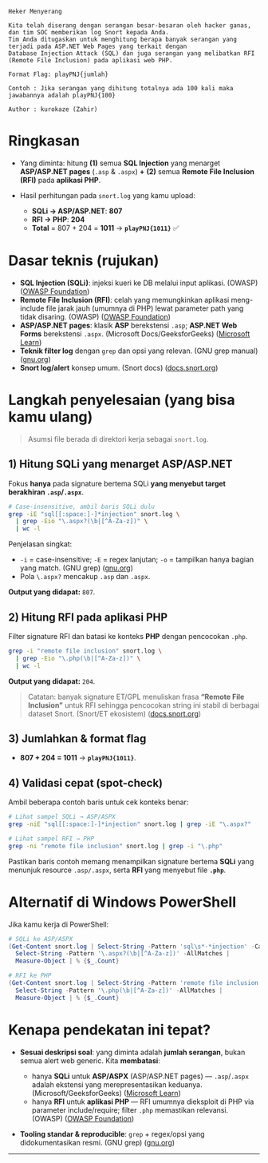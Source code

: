 ```
Heker Menyerang 

Kita telah diserang dengan serangan besar-besaran oleh hacker ganas, dan tim SOC memberikan log Snort kepada Anda.
Tim Anda ditugaskan untuk menghitung berapa banyak serangan yang terjadi pada ASP.NET Web Pages yang terkait dengan
Database Injection Attack (SQL) dan juga serangan yang melibatkan RFI (Remote File Inclusion) pada aplikasi web PHP.

Format Flag: playPNJ{jumlah}

Contoh : Jika serangan yang dihitung totalnya ada 100 kali maka jawabannya adalah playPNJ{100}

Author : kurokaze (Zahir)

```
# Ringkasan

* Yang diminta: hitung **(1)** semua **SQL Injection** yang menarget **ASP/ASP.NET pages** (`.asp` & `.aspx`) **+** **(2)** semua **Remote File Inclusion (RFI)** pada **aplikasi PHP**.
* Hasil perhitungan pada `snort.log` yang kamu upload:

  * **SQLi → ASP/ASP.NET**: **807**
  * **RFI → PHP**: **204**
  * **Total** = 807 + 204 = **1011** → **`playPNJ{1011}`** ✅

# Dasar teknis (rujukan)

* **SQL Injection (SQLi)**: injeksi kueri ke DB melalui input aplikasi. (OWASP) ([OWASP Foundation][1])
* **Remote File Inclusion (RFI)**: celah yang memungkinkan aplikasi meng-include file jarak jauh (umumnya di PHP) lewat parameter path yang tidak disaring. (OWASP) ([OWASP Foundation][2])
* **ASP/ASP.NET pages**: klasik **ASP** berekstensi `.asp`; **ASP.NET Web Forms** berekstensi `.aspx`. (Microsoft Docs/GeeksforGeeks) ([Microsoft Learn][3])
* **Teknik filter log** dengan `grep` dan opsi yang relevan. (GNU grep manual) ([gnu.org][4])
* **Snort log/alert** konsep umum. (Snort docs) ([docs.snort.org][5])

# Langkah penyelesaian (yang bisa kamu ulang)

> Asumsi file berada di direktori kerja sebagai `snort.log`.

## 1) Hitung SQLi yang menarget ASP/ASP.NET

Fokus **hanya** pada signature bertema SQLi **yang menyebut target berakhiran `.asp`/`.aspx`**.

```bash
# Case-insensitive, ambil baris SQLi dulu
grep -iE "sql[[:space:]-]*injection" snort.log \
  | grep -Eio "\.aspx?(\b|[^A-Za-z])" \
  | wc -l
```

Penjelasan singkat:

* `-i` = case-insensitive; `-E` = regex lanjutan; `-o` = tampilkan hanya bagian yang match. (GNU grep) ([gnu.org][6])
* Pola `\.aspx?` mencakup `.asp` dan `.aspx`.

**Output yang didapat:** `807`.

## 2) Hitung RFI pada aplikasi PHP

Filter signature RFI dan batasi ke konteks **PHP** dengan pencocokan `.php`.

```bash
grep -i "remote file inclusion" snort.log \
  | grep -Eio "\.php(\b|[^A-Za-z])" \
  | wc -l
```

**Output yang didapat:** `204`.

> Catatan: banyak signature ET/GPL menuliskan frasa **“Remote File Inclusion”** untuk RFI sehingga pencocokan string ini stabil di berbagai dataset Snort. (Snort/ET ekosistem) ([docs.snort.org][5])

## 3) Jumlahkan & format flag

* **807 + 204 = 1011** → **`playPNJ{1011}`**.

## 4) Validasi cepat (spot-check)

Ambil beberapa contoh baris untuk cek konteks benar:

```bash
# Lihat sampel SQLi → ASP/ASPX
grep -niE "sql[[:space:]-]*injection" snort.log | grep -iE "\.aspx?"

# Lihat sampel RFI → PHP
grep -ni "remote file inclusion" snort.log | grep -i "\.php"
```

Pastikan baris contoh memang menampilkan signature bertema **SQLi** yang menunjuk resource `.asp/.aspx`, serta **RFI** yang menyebut file **`.php`**.

# Alternatif di Windows PowerShell

Jika kamu kerja di PowerShell:

```powershell
# SQLi ke ASP/ASPX
(Get-Content snort.log | Select-String -Pattern 'sql\s*-*injection' -CaseSensitive:$false) |
  Select-String -Pattern '\.aspx?(\b|[^A-Za-z])' -AllMatches |
  Measure-Object | % {$_.Count}

# RFI ke PHP
(Get-Content snort.log | Select-String -Pattern 'remote file inclusion' -CaseSensitive:$false) |
  Select-String -Pattern '\.php(\b|[^A-Za-z])' -AllMatches |
  Measure-Object | % {$_.Count}
```

# Kenapa pendekatan ini tepat?

* **Sesuai deskripsi soal**: yang diminta adalah **jumlah serangan**, bukan semua alert web generic. Kita **membatasi**:

  * hanya **SQLi** untuk **ASP/ASPX** (ASP/ASP.NET pages) — `.asp`/`.aspx` adalah ekstensi yang merepresentasikan keduanya. (Microsoft/GeeksforGeeks) ([Microsoft Learn][3])
  * hanya **RFI** untuk **aplikasi PHP** — RFI umumnya dieksploit di PHP via parameter include/require; filter `.php` memastikan relevansi. (OWASP) ([OWASP Foundation][2])
* **Tooling standar & reproducible**: `grep` + regex/opsi yang didokumentasikan resmi. (GNU grep) ([gnu.org][4])

---

[1]: https://owasp.org/www-community/attacks/SQL_Injection?utm_source=chatgpt.com "SQL Injection"
[2]: https://owasp.org/www-project-web-security-testing-guide/v42/4-Web_Application_Security_Testing/07-Input_Validation_Testing/11.2-Testing_for_Remote_File_Inclusion?utm_source=chatgpt.com "Testing for Remote File Inclusion"
[3]: https://learn.microsoft.com/en-us/previous-versions/aspnet/k33801s3%28v%3Dvs.100%29?utm_source=chatgpt.com "ASP.NET Web Page Syntax Overview"
[4]: https://www.gnu.org/software/grep/manual/html_node/index.html?utm_source=chatgpt.com "Top (GNU Grep 3.12)"
[5]: https://docs.snort.org/start/alert_logging?utm_source=chatgpt.com "Alert Logging"
[6]: https://www.gnu.org/software/grep/manual/html_node/Command_002dline-Options.html?utm_source=chatgpt.com "Command-line Options (GNU Grep 3.12)"
